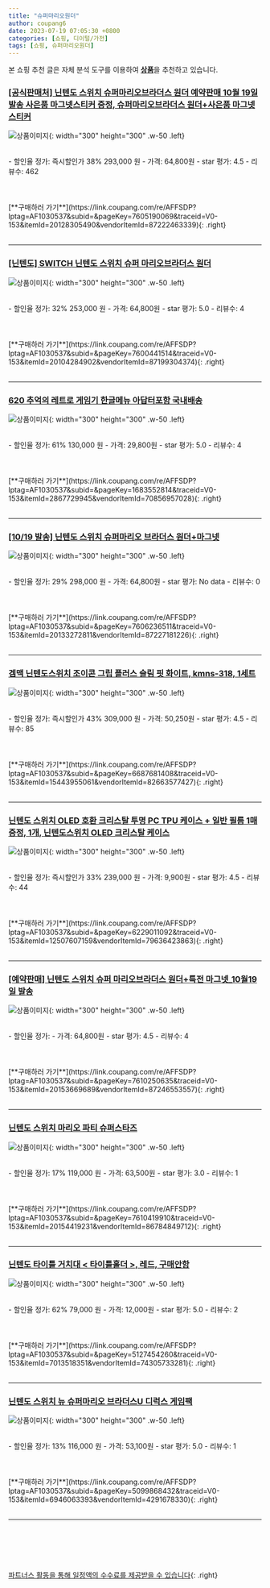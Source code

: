 ```yaml
---
title: "슈퍼마리오원더"
author: coupang6
date: 2023-07-19 07:05:30 +0800
categories: [쇼핑, 디이털/가전]
tags: [쇼핑, 슈퍼마리오원더]
---
```


본 쇼핑 추천 글은 자체 분석 도구를 이용하여 [**상품**](https://link.coupang.com/a/bao1ui)을 추천하고 있습니다.

### [[공식판매처] 닌텐도 스위치 슈퍼마리오브라더스 원더 예약판매 10월 19일 발송 사은품 마그넷스티커 증정, 슈퍼마리오브라더스 원더+사은품 마그넷스티커](https://link.coupang.com/re/AFFSDP?lptag=AF1030537&subid=&pageKey=7605190069&traceid=V0-153&itemId=20128305490&vendorItemId=87222463339)

![상품이미지](https://thumbnail6.coupangcdn.com/thumbnails/remote/230x230ex/image/vendor_inventory/e4cb/4e998638f0426f0ec2c7c65e7d3e05e2c19cbf7bebf63bec3a835bc3a67e.jpg){: width="300" height="300" .w-50 .left}


<br>
- 할인율 정가: 즉시할인가 38%  293,000   원
- 가격: 64,800원
- star 평가: 4.5
- 리뷰수: 462
<br>
<br>
<br>
<br>
[**구매하러 가기**](https://link.coupang.com/re/AFFSDP?lptag=AF1030537&subid=&pageKey=7605190069&traceid=V0-153&itemId=20128305490&vendorItemId=87222463339){: .right}
<br>
<br>

---

### [[닌텐도] SWITCH 닌텐도 스위치 슈퍼 마리오브라더스 원더](https://link.coupang.com/re/AFFSDP?lptag=AF1030537&subid=&pageKey=7600441514&traceid=V0-153&itemId=20104284902&vendorItemId=87199304374)

![상품이미지](https://thumbnail8.coupangcdn.com/thumbnails/remote/230x230ex/image/vendor_inventory/d0a9/71dd0af9861b999094cb402bc8c603a660538314e155e3b36a98caca87fd.jpg){: width="300" height="300" .w-50 .left}


<br>
- 할인율 정가: 32%  253,000   원
- 가격: 64,800원
- star 평가: 5.0
- 리뷰수: 4
<br>
<br>
<br>
<br>
[**구매하러 가기**](https://link.coupang.com/re/AFFSDP?lptag=AF1030537&subid=&pageKey=7600441514&traceid=V0-153&itemId=20104284902&vendorItemId=87199304374){: .right}
<br>
<br>

---

### [620 추억의 레트로 게임기 한글메뉴 아답터포함 국내배송](https://link.coupang.com/re/AFFSDP?lptag=AF1030537&subid=&pageKey=1683552814&traceid=V0-153&itemId=2867729945&vendorItemId=70856957028)

![상품이미지](https://thumbnail10.coupangcdn.com/thumbnails/remote/230x230ex/image/vendor_inventory/f158/b8498543485b9a57da0a192a5f70022fb20ce2b0aa1f225560a39bb0f5fb.jpg){: width="300" height="300" .w-50 .left}


<br>
- 할인율 정가: 61%  130,000   원
- 가격: 29,800원
- star 평가: 5.0
- 리뷰수: 4
<br>
<br>
<br>
<br>
[**구매하러 가기**](https://link.coupang.com/re/AFFSDP?lptag=AF1030537&subid=&pageKey=1683552814&traceid=V0-153&itemId=2867729945&vendorItemId=70856957028){: .right}
<br>
<br>

---

### [[10/19 발송] 닌텐도 스위치 슈퍼마리오 브라더스 원더+마그넷](https://link.coupang.com/re/AFFSDP?lptag=AF1030537&subid=&pageKey=7606236511&traceid=V0-153&itemId=20133272811&vendorItemId=87227181226)

![상품이미지](https://thumbnail6.coupangcdn.com/thumbnails/remote/230x230ex/image/vendor_inventory/926e/4f2137e4ec3bb68464c83a76b218f4319ae0b996847a699b92981bda0592.jpg){: width="300" height="300" .w-50 .left}


<br>
- 할인율 정가: 29%  298,000   원
- 가격: 64,800원
- star 평가: No data
- 리뷰수: 0
<br>
<br>
<br>
<br>
[**구매하러 가기**](https://link.coupang.com/re/AFFSDP?lptag=AF1030537&subid=&pageKey=7606236511&traceid=V0-153&itemId=20133272811&vendorItemId=87227181226){: .right}
<br>
<br>

---

### [겜맥 닌텐도스위치 조이콘 그립 플러스 슬림 핏 화이트, kmns-318, 1세트](https://link.coupang.com/re/AFFSDP?lptag=AF1030537&subid=&pageKey=6687681408&traceid=V0-153&itemId=15443955061&vendorItemId=82663577427)

![상품이미지](https://thumbnail7.coupangcdn.com/thumbnails/remote/230x230ex/image/retail/images/2022/08/04/15/6/4eebad23-6ff3-4d15-961a-329f553d0db5.jpg){: width="300" height="300" .w-50 .left}


<br>
- 할인율 정가: 즉시할인가 43%  309,000   원
- 가격: 50,250원
- star 평가: 4.5
- 리뷰수: 85
<br>
<br>
<br>
<br>
[**구매하러 가기**](https://link.coupang.com/re/AFFSDP?lptag=AF1030537&subid=&pageKey=6687681408&traceid=V0-153&itemId=15443955061&vendorItemId=82663577427){: .right}
<br>
<br>

---

### [닌텐도 스위치 OLED 호환 크리스탈 투명 PC TPU 케이스 + 일반 필름 1매 증정, 1개, 닌텐도스위치 OLED 크리스탈 케이스](https://link.coupang.com/re/AFFSDP?lptag=AF1030537&subid=&pageKey=6229011092&traceid=V0-153&itemId=12507607159&vendorItemId=79636423863)

![상품이미지](https://thumbnail6.coupangcdn.com/thumbnails/remote/230x230ex/image/vendor_inventory/b8c5/41493f8ea924bd8f3cd181ada1c5fe58930cd820eae4666e797ee7c8ddc5.jpg){: width="300" height="300" .w-50 .left}


<br>
- 할인율 정가: 즉시할인가 33%  239,000   원
- 가격: 9,900원
- star 평가: 4.5
- 리뷰수: 44
<br>
<br>
<br>
<br>
[**구매하러 가기**](https://link.coupang.com/re/AFFSDP?lptag=AF1030537&subid=&pageKey=6229011092&traceid=V0-153&itemId=12507607159&vendorItemId=79636423863){: .right}
<br>
<br>

---

### [[예약판매] 닌텐도 스위치 슈퍼 마리오브라더스 원더+특전 마그넷_10월19일 발송](https://link.coupang.com/re/AFFSDP?lptag=AF1030537&subid=&pageKey=7610250635&traceid=V0-153&itemId=20153669689&vendorItemId=87246553557)

![상품이미지](https://thumbnail9.coupangcdn.com/thumbnails/remote/230x230ex/image/vendor_inventory/c36a/2b0c791bc9d09e9bed2a259704c7c14475fc4944847bf28cfcaf8294187f.jpg){: width="300" height="300" .w-50 .left}


<br>
- 할인율 정가: 
- 가격: 64,800원
- star 평가: 4.5
- 리뷰수: 4
<br>
<br>
<br>
<br>
[**구매하러 가기**](https://link.coupang.com/re/AFFSDP?lptag=AF1030537&subid=&pageKey=7610250635&traceid=V0-153&itemId=20153669689&vendorItemId=87246553557){: .right}
<br>
<br>

---

### [닌텐도 스위치 마리오 파티 슈퍼스타즈](https://link.coupang.com/re/AFFSDP?lptag=AF1030537&subid=&pageKey=7610419910&traceid=V0-153&itemId=20154419231&vendorItemId=86784849712)

![상품이미지](https://thumbnail8.coupangcdn.com/thumbnails/remote/230x230ex/image/vendor_inventory/c24c/6d948fc83916bee8a8edfb2069aa1a0d5fa22648ee86eb6c5542f830a4e9.jpg){: width="300" height="300" .w-50 .left}


<br>
- 할인율 정가: 17%  119,000   원
- 가격: 63,500원
- star 평가: 3.0
- 리뷰수: 1
<br>
<br>
<br>
<br>
[**구매하러 가기**](https://link.coupang.com/re/AFFSDP?lptag=AF1030537&subid=&pageKey=7610419910&traceid=V0-153&itemId=20154419231&vendorItemId=86784849712){: .right}
<br>
<br>

---

### [닌텐도 타이틀 거치대 < 타이틀홀더 >, 레드, 구매안함](https://link.coupang.com/re/AFFSDP?lptag=AF1030537&subid=&pageKey=5127454260&traceid=V0-153&itemId=7013518351&vendorItemId=74305733281)

![상품이미지](https://thumbnail7.coupangcdn.com/thumbnails/remote/230x230ex/image/vendor_inventory/cb6c/44658556838ae54b3215db048cdfc5694421247b2e9ff7ced0f96f4168b3.JPG){: width="300" height="300" .w-50 .left}


<br>
- 할인율 정가: 62%  79,000   원
- 가격: 12,000원
- star 평가: 5.0
- 리뷰수: 2
<br>
<br>
<br>
<br>
[**구매하러 가기**](https://link.coupang.com/re/AFFSDP?lptag=AF1030537&subid=&pageKey=5127454260&traceid=V0-153&itemId=7013518351&vendorItemId=74305733281){: .right}
<br>
<br>

---

### [닌텐도 스위치 뉴 슈퍼마리오 브라더스U 디럭스 게임팩](https://link.coupang.com/re/AFFSDP?lptag=AF1030537&subid=&pageKey=5099868432&traceid=V0-153&itemId=6946063393&vendorItemId=4291678330)

![상품이미지](https://thumbnail7.coupangcdn.com/thumbnails/remote/230x230ex/image/retail/images/3750464032687444-f138464a-24a7-4760-bb77-866b669578a4.jpg){: width="300" height="300" .w-50 .left}


<br>
- 할인율 정가: 13%  116,000   원
- 가격: 53,100원
- star 평가: 5.0
- 리뷰수: 1
<br>
<br>
<br>
<br>
[**구매하러 가기**](https://link.coupang.com/re/AFFSDP?lptag=AF1030537&subid=&pageKey=5099868432&traceid=V0-153&itemId=6946063393&vendorItemId=4291678330){: .right}
<br>
<br>

---
<br><br><br><br><br> [파트너스 활동을 통해 일정액의 수수료를 제공받을 수 있습니다](https://link.coupang.com/a/bao1ui){: .right}
